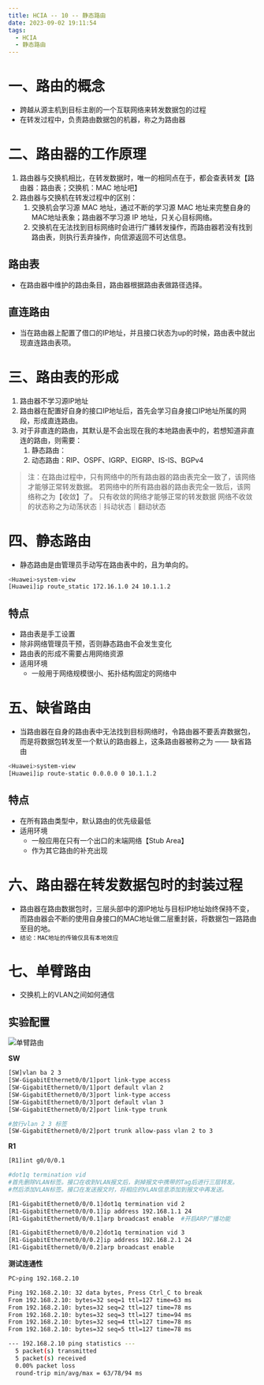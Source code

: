 ```yaml
---
title: HCIA -- 10 -- 静态路由
date: 2023-09-02 19:11:54
tags:
  - HCIA
  - 静态路由
---
```


# 一、路由的概念

- 跨越从源主机到目标主剧的一个互联网络来转发数据包的过程
- 在转发过程中，负责路由数据包的机器，称之为路由器

# 二、路由器的工作原理

1. 路由器与交换机相比，在转发数据时，唯一的相同点在于，都会查表转发【路由器：路由表；交换机：MAC 地址吧】
2. 路由器与交换机在转发过程中的区别：
   1. 交换机会学习源 MAC 地址，通过不断的学习源 MAC 地址来完整自身的 MAC地址表象；路由器不学习源 IP 地址，只关心目标网络。
   2. 交换机在无法找到目标网络时会进行广播转发操作，而路由器若没有找到路由表，则执行丢弃操作，向信源返回不可达信息。

## 路由表

- 在路由器中维护的路由条目，路由器根据路由表做路径选择。

## 直连路由

- 当在路由器上配置了借口的IP地址，并且接口状态为up的时候，路由表中就出现直连路由表项。

# 三、路由表的形成

1. 路由器不学习源IP地址
2. 路由器在配置好自身的接口IP地址后，首先会学习自身接口IP地址所属的网段，形成直连路由。
3. 对于非直连的路由，其默认是不会出现在我的本地路由表中的，若想知道非直连的路由，则需要：
   1. 静态路由：
   2. 动态路由：RIP、OSPF、IGRP、EIGRP、IS-IS、BGPv4

>注：在路由过程中，只有网络中的所有路由器的路由表完全一致了，该网络才能够正常转发数据。
若网络中的所有路由器的路由表完全一致后，该网络称之为【收敛】了。
只有收敛的网络才能够正常的转发数据
网络不收敛的状态称之为动荡状态｜抖动状态｜翻动状态

# 四、静态路由

- 静态路由是由管理员手动写在路由表中的，且为单向的。

```bash
<Huawei>system-view
[Huawei]ip route_static 172.16.1.0 24 10.1.1.2
```

## 特点

- 路由表是手工设置
- 除非网络管理员干预，否则静态路由不会发生变化
- 路由表的形成不需要占用网络资源
- 适用环境
  - 一般用于网络规模很小、拓扑结构固定的网络中

# 五、缺省路由

- 当路由器在自身的路由表中无法找到目标网络时，令路由器不要丢弃数据包，而是将数据包转发至一个默认的路由器上，这条路由器被称之为 —— 缺省路由

```bash
<Huawei>system-view
[Huawei]ip route-static 0.0.0.0 0 10.1.1.2
```

## 特点

- 在所有路由类型中，默认路由的优先级最低
- 适用环境
  - 一般应用在只有一个出口的末端网络【Stub Area】
  - 作为其它路由的补充出现 

# 六、路由器在转发数据包时的封装过程

- 路由器在路由数据包时，三层头部中的源IP地址与目标IP地址始终保持不变，而路由器会不断的使用自身接口的MAC地址做二层重封装，将数据包一路路由至目的地。
- `结论：MAC地址的传输仅具有本地效应`

# 七、单臂路由

- 交换机上的VLAN之间如何通信

## 实验配置

![单臂路由](../../images/HCIA/单臂路由/单臂路由.png)

**SW**

```bash
[SW]vlan ba 2 3
[SW-GigabitEthernet0/0/1]port link-type access
[SW-GigabitEthernet0/0/1]port default vlan 2
[SW-GigabitEthernet0/0/3]port link-type access
[SW-GigabitEthernet0/0/3]port default vlan 3
[SW-GigabitEthernet0/0/2]port link-type trunk

#放行vlan 2 3 标签
[SW-GigabitEthernet0/0/2]port trunk allow-pass vlan 2 to 3
```

**R1**

```bash
[R1]int g0/0/0.1

#dot1q termination vid
#首先删除VLAN标签。接口在收到VLAN报文后，剥掉报文中携带的Tag后进行三层转发。
#然后添加VLAN标签。接口在发送报文时，将相应的VLAN信息添加到报文中再发送。

[R1-GigabitEthernet0/0/0.1]dot1q termination vid 2
[R1-GigabitEthernet0/0/0.1]ip address 192.168.1.1 24
[R1-GigabitEthernet0/0/0.1]arp broadcast enable  #开启ARP广播功能

[R1-GigabitEthernet0/0/0.2]dot1q termination vid 3
[R1-GigabitEthernet0/0/0.2]ip address 192.168.2.1 24
[R1-GigabitEthernet0/0/0.2]arp broadcast enable
```

**测试连通性**

```bash
PC>ping 192.168.2.10

Ping 192.168.2.10: 32 data bytes, Press Ctrl_C to break
From 192.168.2.10: bytes=32 seq=1 ttl=127 time=63 ms
From 192.168.2.10: bytes=32 seq=2 ttl=127 time=78 ms
From 192.168.2.10: bytes=32 seq=3 ttl=127 time=94 ms
From 192.168.2.10: bytes=32 seq=4 ttl=127 time=78 ms
From 192.168.2.10: bytes=32 seq=5 ttl=127 time=78 ms

--- 192.168.2.10 ping statistics ---
  5 packet(s) transmitted
  5 packet(s) received
  0.00% packet loss
  round-trip min/avg/max = 63/78/94 ms
```
